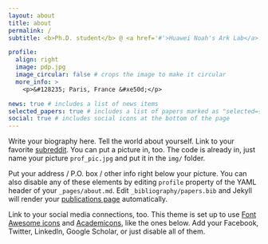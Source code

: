 ```yaml
---
layout: about
title: about
permalink: /
subtitle: <b>Ph.D. student</b> @ <a href='#'>Huawei Noah's Ark Lab</a> and <a href='https://www.eurecom.fr/en/research/department-data-science'>EURECOM</a>, a <a href='https://www.sorbonne-universite.fr/'>Sorbonne university</a> graduate school.

profile:
  align: right
  image: pdp.jpg
  image_circular: false # crops the image to make it circular
  more_info: >
    <p>&#128235; Paris, France &#xe50d;</p>

news: true # includes a list of news items
selected_papers: true # includes a list of papers marked as "selected={true}"
social: true # includes social icons at the bottom of the page
---
```


Write your biography here. Tell the world about yourself. Link to your favorite [subreddit](http://reddit.com). You can put a picture in, too. The code is already in, just name your picture `prof_pic.jpg` and put it in the `img/` folder.

Put your address / P.O. box / other info right below your picture. You can also disable any of these elements by editing `profile` property of the YAML header of your `_pages/about.md`. Edit `_bibliography/papers.bib` and Jekyll will render your [publications page](/al-folio/publications/) automatically.

Link to your social media connections, too. This theme is set up to use [Font Awesome icons](https://fontawesome.com/) and [Academicons](https://jpswalsh.github.io/academicons/), like the ones below. Add your Facebook, Twitter, LinkedIn, Google Scholar, or just disable all of them.
